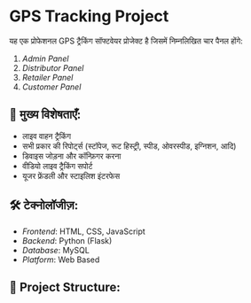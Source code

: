 # GPS Tracking Project

यह एक प्रोफेशनल GPS ट्रैकिंग सॉफ्टवेयर प्रोजेक्ट है जिसमें निम्नलिखित चार पैनल होंगे:

1. *Admin Panel*
2. *Distributor Panel*
3. *Retailer Panel*
4. *Customer Panel*

## 📌 मुख्य विशेषताएँ:

- लाइव वाहन ट्रैकिंग
- सभी प्रकार की रिपोर्ट्स (स्टॉपेज, रूट हिस्ट्री, स्पीड, ओवरस्पीड, इग्निशन, आदि)
- डिवाइस जोड़ना और कॉन्फ़िगर करना
- वीडियो लाइव ट्रैकिंग सपोर्ट
- यूजर फ्रेंडली और स्टाइलिश इंटरफेस

## 🛠 टेक्नोलॉजीज़:

- *Frontend*: HTML, CSS, JavaScript
- *Backend*: Python (Flask)
- *Database*: MySQL
- *Platform*: Web Based

## 🧱 Project Structure:
